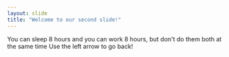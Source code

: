```yaml
---
layout: slide
title: "Welcome to our second slide!"
---
```

You can sleep 8 hours and you can work 8 hours, but don't do them both at the same time
Use the left arrow to go back!
